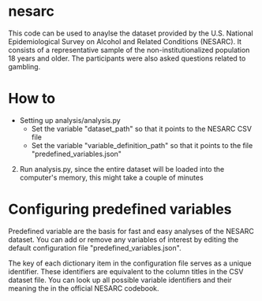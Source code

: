 # nesarc

This code can be used to anaylse the dataset provided by the U.S. National Epidemiological Survey on Alcohol and Related Conditions (NESARC). It consists of a representative sample of the non-institutionalized population 18 years and older. The participants were also asked questions related to gambling.

# How to
- Setting up analysis/analysis.py
  - Set the variable "dataset_path" so that it points to the NESARC CSV file
  - Set the variable "variable_definition_path" so that it points to the file "predefined_variables.json"
2. Run analysis.py, since the entire dataset will be loaded into the computer's memory, this might take a couple of minutes

# Configuring predefined variables
Predefined variable are the basis for fast and easy analyses of the NESARC dataset. You can add or remove any variables of interest by editing the default configuration file "predefined_variables.json".

The key of each dictionary item in the configuration file serves as a unique identifier. These identifiers are equivalent to the column titles in the CSV dataset file. You can look up all possible variable identifiers and their meaning the in the official NESARC codebook.
